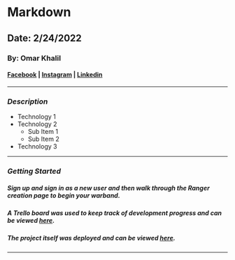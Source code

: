 # Markdown

## Date: 2/24/2022

### By: Omar Khalil


#### [Facebook](https://www.facebook.com/omar.eldagestany/) | [Instagram](https://www.instagram.com/okcurrently/) | [Linkedin](https://www.linkedin.com/in/omar-khalil-326455230/)
***

### ***Description***
* Technology 1
* Technology 2
    * Sub Item 1
    * Sub Item 2
* Technology 3
***

### ***Getting Started*** 

##### Sign up and sign in as a new user and then walk through the Ranger creation page to begin your warband.
##### A Trello board was used to keep track of development progress and can be viewed [here](URL).
##### The project itself was deployed and can be viewed [here](URL).
***